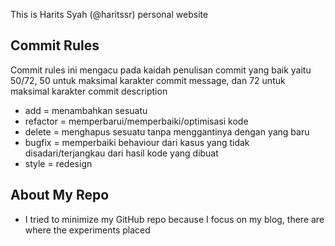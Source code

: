 This is Harits Syah (@haritssr) personal website

## Commit Rules

Commit rules ini mengacu pada kaidah penulisan commit yang baik yaitu 50/72, 50 untuk maksimal karakter commit message, dan 72 untuk maksimal karakter commit description

- add = menambahkan sesuatu
- refactor = memperbarui/memperbaiki/optimisasi kode
- delete = menghapus sesuatu tanpa menggantinya dengan yang baru
- bugfix = memperbaiki behaviour dari kasus yang tidak disadari/terjangkau dari hasil kode yang dibuat
- style = redesign

## About My Repo

- I tried to minimize my GitHub repo because I focus on my blog, there are where the experiments placed
